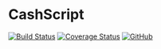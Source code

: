 # CashScript

[![Build Status](https://travis-ci.org/Bitcoin-com/cashscript.svg)](https://travis-ci.org/Bitcoin-com/cashscript)
[![Coverage Status](https://img.shields.io/codecov/c/github/Bitcoin-com/cashscript.svg)](https://codecov.io/gh/Bitcoin-com/cashscript/)
[![GitHub](https://img.shields.io/github/license/Bitcoin-com/cashscript.svg)](https://www.npmjs.com/package/truffle-assertions)
